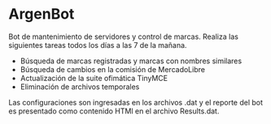 # ArgenBot

Bot de mantenimiento de servidores y control de marcas. Realiza las siguientes tareas todos los días a las 7 de la mañana.

- Búsqueda de marcas registradas y marcas con nombres similares
- Búsqueda de cambios en la comisión de MercadoLibre
- Actualización de la suite ofimática TinyMCE
- Eliminación de archivos temporales

Las configuraciones son ingresadas en los archivos .dat y el reporte del bot es presentado como contenido HTMl en el archivo Results.dat.
